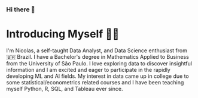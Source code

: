 ### Hi there 👋

# Introducing Myself 🙋‍♂️

I'm Nicolas, a self-taught Data Analyst, and Data Science enthusiast from :brazil: Brazil. I have a Bachelor's degree in Mathematics Applied to Business from the University of São Paulo. I love exploring data to discover insightful information and I am excited and eager to participate in the rapidly developing ML and AI fields. My interest in data came up in college due to some statistical/econometrics related courses and I have been teaching myself Python, R, SQL, and Tableau ever since.

<!--
**NicolasFaleiros/NicolasFaleiros** is a ✨ _special_ ✨ repository because its `README.md` (this file) appears on your GitHub profile.

Here are some ideas to get you started:

- 🔭 I’m currently working on ...
- 🌱 I’m currently learning ...
- 👯 I’m looking to collaborate on ...
- 🤔 I’m looking for help with ...
- 💬 Ask me about ...
- 📫 How to reach me: ...
- 😄 Pronouns: ...
- ⚡ Fun fact: ...
-->
